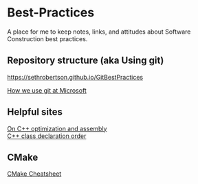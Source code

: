 # Best-Practices
A place for me to keep notes, links, and attitudes about Software Construction best practices.

## Repository structure (aka Using git)
https://sethrobertson.github.io/GitBestPractices

[How we use git at Microsoft](https://docs.microsoft.com/en-us/azure/devops/learn/devops-at-microsoft/use-git-microsoft)
## Helpful sites
[On C++ optimization and assembly](https://www.agner.org/optimize)\
[C++ class declaration order](https://howardhinnant.github.io/classdecl.html)
## CMake
[CMake Cheatsheet](https://github.com/mortennobel/CMake-Cheatsheet)
